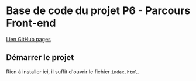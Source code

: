 # Base de code du projet P6 - Parcours Front-end
[Lien GitHub pages](https://fabien-t.github.io/Front-End-Fisheye/public/)
## Démarrer le projet

Rien à installer ici, il suffit d'ouvrir le fichier `index.html`.


